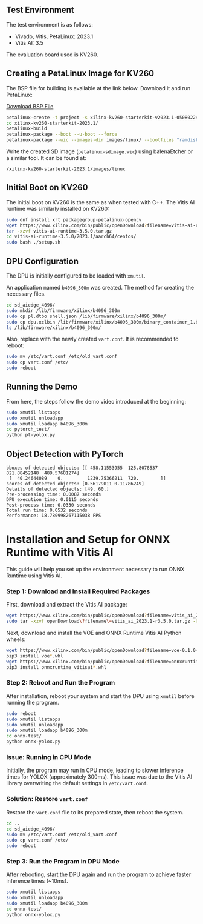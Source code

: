 ## Test Environment

The test environment is as follows:

- Vivado, Vitis, PetaLinux: 2023.1
- Vitis AI: 3.5

The evaluation board used is KV260.

## Creating a PetaLinux Image for KV260

The BSP file for building is available at the link below. Download it and run PetaLinux:

[Download BSP File](https://xilinx-wiki.atlassian.net/wiki/spaces/A/pages/1641152513/Kria+K26+SOM#PetaLinux-Board-Support-Packages)

```bash
petalinux-create -t project -s xilinx-kv260-starterkit-v2023.1-05080224.bsp 
cd xilinx-kv260-starterkit-2023.1/
petalinux-build
petalinux-package --boot --u-boot --force
petalinux-package --wic --images-dir images/linux/ --bootfiles "ramdisk.cpio.gz.u-boot,boot.scr,Image,system.dtb,system-zynqmp-sck-kv-g-revB.dtb" --disk-name "mmcblk1"
```

Write the created SD image (`petalinux-sdimage.wic`) using balenaEtcher or a similar tool. It can be found at:

`/xilinx-kv260-starterkit-2023.1/images/linux`

## Initial Boot on KV260

The initial boot on KV260 is the same as when tested with C++. The Vitis AI runtime was similarly installed on KV260:

```bash
sudo dnf install xrt packagegroup-petalinux-opencv
wget https://www.xilinx.com/bin/public/openDownload?filename=vitis-ai-runtime-3.5.0.tar.gz -O vitis-ai-runtime-3.5.0.tar.gz
tar -xzvf vitis-ai-runtime-3.5.0.tar.gz
cd vitis-ai-runtime-3.5.0/2023.1/aarch64/centos/
sudo bash ./setup.sh
```

## DPU Configuration

The DPU is initially configured to be loaded with `xmutil`.

An application named `b4096_300m` was created. The method for creating the necessary files.

```bash
cd sd_aiedge_4096/
sudo mkdir /lib/firmware/xilinx/b4096_300m
sudo cp pl.dtbo shell.json /lib/firmware/xilinx/b4096_300m/
sudo cp dpu.xclbin /lib/firmware/xilinx/b4096_300m/binary_container_1.bin
ls /lib/firmware/xilinx/b4096_300m/
```

Also, replace with the newly created `vart.conf`. It is recommended to reboot:

```bash
sudo mv /etc/vart.conf /etc/old_vart.conf
sudo cp vart.conf /etc/
sudo reboot
```

## Running the Demo

From here, the steps follow the demo video introduced at the beginning:

```bash
sudo xmutil listapps
sudo xmutil unloadapp
sudo xmutil loadapp b4096_300m
cd pytorch_test/
python pt-yolox.py
```

## Object Detection with PyTorch

```plaintext
bboxes of detected objects: [[ 458.11553955  125.8078537   821.88452148  489.57681274]
 [  40.24644089    0.         1239.75366211  720.        ]]
scores of detected objects: [0.56179011 0.11786249]
Details of detected objects: [49. 60.]
Pre-processing time: 0.0087 seconds
DPU execution time: 0.0115 seconds
Post-process time: 0.0330 seconds
Total run time: 0.0532 seconds
Performance: 18.780998267115038 FPS
```


# Installation and Setup for ONNX Runtime with Vitis AI

This guide will help you set up the environment necessary to run ONNX Runtime using Vitis AI.

### Step 1: Download and Install Required Packages

First, download and extract the Vitis AI package:

```bash
wget https://www.xilinx.com/bin/public/openDownload?filename=vitis_ai_2023.1-r3.5.0.tar.gz
sudo tar -xzvf openDownload\?filename\=vitis_ai_2023.1-r3.5.0.tar.gz -C /
```

Next, download and install the VOE and ONNX Runtime Vitis AI Python wheels:

```bash
wget https://www.xilinx.com/bin/public/openDownload?filename=voe-0.1.0-py3-none-any.whl -O voe-0.1.0-py3-none-any.whl
pip3 install voe*.whl
wget https://www.xilinx.com/bin/public/openDownload?filename=onnxruntime_vitisai-1.16.0-py3-none-any.whl -O onnxruntime_vitisai-1.16.0-py3-none-any.whl
pip3 install onnxruntime_vitisai*.whl
```

### Step 2: Reboot and Run the Program

After installation, reboot your system and start the DPU using `xmutil` before running the program.

```bash
sudo reboot
sudo xmutil listapps
sudo xmutil unloadapp
sudo xmutil loadapp b4096_300m
cd onnx-test/
python onnx-yolox.py
```

### Issue: Running in CPU Mode

Initially, the program may run in CPU mode, leading to slower inference times for YOLOX (approximately 300ms). This issue was due to the Vitis AI library overwriting the default settings in `/etc/vart.conf`.

### Solution: Restore `vart.conf`

Restore the `vart.conf` file to its prepared state, then reboot the system.

```bash
cd ..
cd sd_aiedge_4096/
sudo mv /etc/vart.conf /etc/old_vart.conf
sudo cp vart.conf /etc/
sudo reboot
```

### Step 3: Run the Program in DPU Mode

After rebooting, start the DPU again and run the program to achieve faster inference times (~10ms).

```bash
sudo xmutil listapps
sudo xmutil unloadapp
sudo xmutil loadapp b4096_300m
cd onnx-test/
python onnx-yolox.py
```



